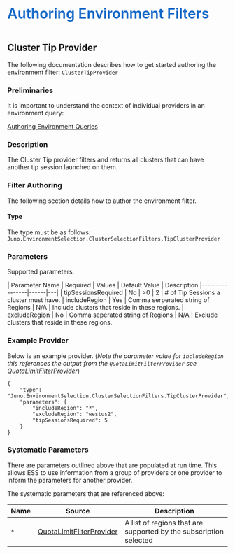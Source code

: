 ﻿<div style="font-size:24pt;font-weight:600;color:#1569C7">Authoring Environment Filters</div>
<br/>

## Cluster Tip Provider

The following documentation describes how to get started authoring the environment filter:
`ClusterTipProvider`

### Preliminaries
It is important to understand the context of individual providers in an environment query:  

[Authoring Environment Queries](./Authoring-EnvironmentQueries.md)

### Description
The Cluster Tip provider filters and returns all clusters that can have another tip session launched
on them.


### Filter Authoring
The following section details how to author the environment filter.

#### Type
The type must be as follows: `Juno.EnvironmentSelection.ClusterSelectionFilters.TipClusterProvider`

### Parameters
Supported parameters:

| Parameter Name | Required | Values | Default Value | Description
|----------------|------|---|
| tipSessionsRequired | No | >0 | 2 | # of Tip Sessions a cluster must have.
| includeRegion | Yes | Comma serperated string of Regions | N/A | Include clusters that reside in these regions.
| excludeRegion | No | Comma seperated string of Regions | N/A | Exclude clusters that reside in these regions.

### Example Provider
Below is an example provider. (_Note the parameter value for `includeRegion` this references the output from the
`QuotaLimitFilterProvider` see [QuotaLimitFilterProvider](./Authoring-QuotaLimitFilterProvider.md)_)

```
{
    "type": "Juno.EnvironmentSelection.ClusterSelectionFilters.TipClusterProvider",
    "parameters": {
        "includeRegion": "*",
        "excludeRegion": "westus2",
        "tipSessionsRequired": 5 
    }
}
```

### Systematic Parameters
There are parameters outlined above that are populated at run time. This allows ESS to use information from a group
of providers or one provider to inform the parameters for another provider. 

The systematic parameters that are referenced above:

| Name | Source | Description
----|-----|-----
`*` | [QuotaLimitFilterProvider](./Authoring-QuotaLimitFilterProvider.md) | A list of regions that are supported by the subscription selected
